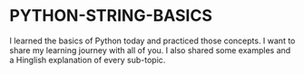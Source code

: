 # PYTHON-STRING-BASICS
I learned the basics of Python today and practiced those concepts. I want to share my learning journey with all of you.
I also shared some examples and a Hinglish explanation of every sub-topic.







